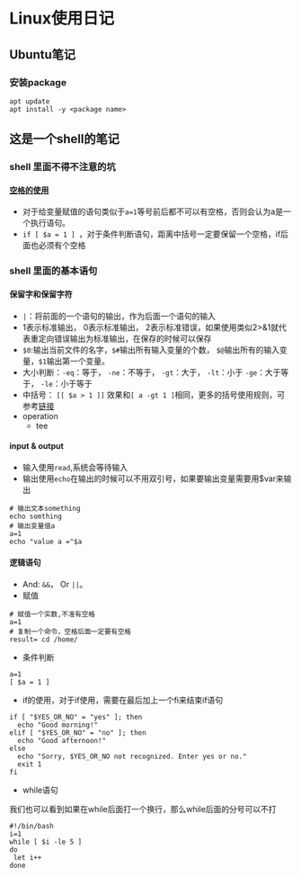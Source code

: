 # Linux使用日记

## Ubuntu笔记

### 安装package
```command
apt update
apt install -y <package name>
```

## 这是一个shell的笔记

### shell 里面不得不注意的坑

#### [空格的使用](https://www.cnblogs.com/aidata/p/11739746.html)
- 对于给变量赋值的语句类似于`a=1`等号前后都不可以有空格，否则会认为a是一个执行语句。
- `if [ $a = 1 ] `，对于条件判断语句，距离中括号一定要保留一个空格，if后面也必须有个空格
### shell 里面的基本语句
#### 保留字和保留字符
- `|`：将前面的一个语句的输出，作为后面一个语句的输入
- 1表示标准输出， 0表示标准输出， 2表示标准错误，如果使用类似2>&1就代表重定向错误输出为标准输出，在保存的时候可以保存
- `$0`:输出当前文件的名字，`$#`输出所有输入变量的个数， `$@`输出所有的输入变量，`$1`输出第一个变量。
- 大小判断：`-eq`：等于， `-ne`：不等于， `-gt`：大于， `-lt`：小于 `-ge`：大于等于， `-le`：小于等于
- 中括号： `[[ $a > 1 ]]` 效果和`[ a -gt 1 ]`相同，更多的括号使用规则，可参考[链接](https://blog.csdn.net/HappyRocking/article/details/90609554)
- operation
  -  tee
#### input & output
- 输入使用`read`,系统会等待输入
- 输出使用`echo`在输出的时候可以不用双引号，如果要输出变量需要用$var来输出

```shell
# 输出文本something
echo somthing
# 输出变量值a
a=1
echo "value a ="$a
```

#### 逻辑语句

- And: `&&`， Or `||`。
- 赋值

```shell
# 赋值一个实数,不准有空格
a=1
# 复制一个命令，空格后面一定要有空格
result= cd /home/
```
- 条件判断

```shell
a=1
[ $a = 1 ]
```

- if的使用，对于if使用，需要在最后加上一个fi来结束if语句

```shell
if [ "$YES_OR_NO" = "yes" ]; then
  echo "Good morning!"
elif [ "$YES_OR_NO" = "no" ]; then
  echo "Good afternoon!"
else
  echo "Sorry, $YES_OR_NO not recognized. Enter yes or no."
  exit 1
fi
```

- while语句

我们也可以看到如果在while后面打一个换行，那么while后面的分号可以不打

```shell
#!/bin/bash
i=1
while [ $i -le 5 ]
do
 let i++
done
```

